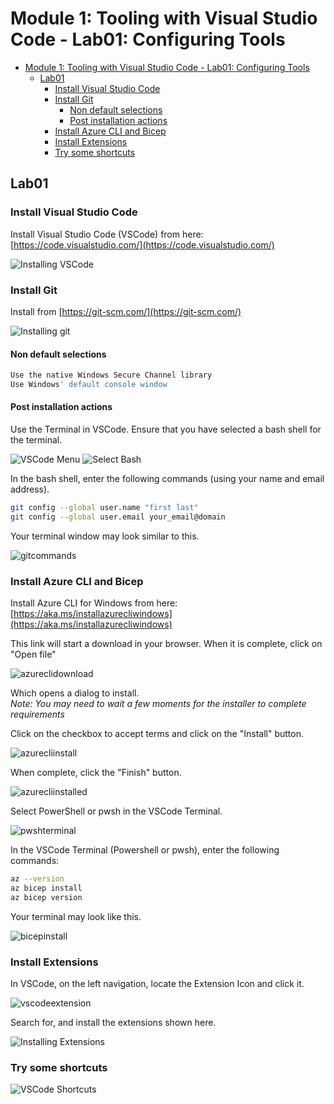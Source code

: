 # Module 1: Tooling with Visual Studio Code - Lab01: Configuring Tools

- [Module 1: Tooling with Visual Studio Code - Lab01: Configuring Tools](#module-1-tooling-with-visual-studio-code---lab01-configuring-tools)
  - [Lab01](#lab01)
    - [Install Visual Studio Code](#install-visual-studio-code)
    - [Install Git](#install-git)
      - [Non default selections](#non-default-selections)
      - [Post installation actions](#post-installation-actions)
    - [Install Azure CLI and Bicep](#install-azure-cli-and-bicep)
    - [Install Extensions](#install-extensions)
    - [Try some shortcuts](#try-some-shortcuts)

## Lab01

### Install Visual Studio Code

Install Visual Studio Code (VSCode) from here: [https://code.visualstudio.com/](https://code.visualstudio.com/)

![Installing VSCode](../../../../images/VSCode.png)

### Install Git

Install from
[https://git-scm.com/](https://git-scm.com/)

![Installing git](../../../../images/git.png)

#### Non default selections

```bash
Use the native Windows Secure Channel library
Use Windows' default console window
```

#### Post installation actions

Use the Terminal in VSCode.  Ensure that you have selected a bash shell for the terminal.

![VSCode Menu](../../../../images/vscode_menubar.png)
![Select Bash](../../../../images/vscode-bash.png)

In the bash shell, enter the following commands (using your name and email address).

```bash
git config --global user.name "first last"
git config --global user.email your_email@domain
```

Your terminal window may look similar to this.

![gitcommands](../../../../images/gitcommands.png)

### Install Azure CLI and Bicep

Install Azure CLI for Windows from here: [https://aka.ms/installazurecliwindows](https://aka.ms/installazurecliwindows)

This link will start a download in your browser. When it is complete, click on "Open file"

![azureclidownload](../../../../images/azureclidownload.png)

Which opens a dialog to install.  
*Note: You may need to wait a few moments for the installer to complete requirements*

Click on the checkbox to accept terms and click on the "Install" button.

![azurecliinstall](../../../../images/azurecliinstall.png)

When complete, click the "Finish" button.

![azurecliinstalled](../../../../images/azurecliinstalled.png)

Select PowerShell or pwsh in the VSCode Terminal.

![pwshterminal](../../../../images/pwshterminal.png)

In the VSCode Terminal (Powershell or pwsh), enter the following commands:

```bash
az --version
az bicep install
az bicep version
```

Your terminal may look like this.

![bicepinstall](../../../../images/bicepinstall.png)

### Install Extensions

In VSCode, on the left navigation, locate the Extension Icon and click it.

![vscodeextension](../../../../images/vscodeextension.png)

Search for, and install the extensions shown here.

![Installing Extensions](../../../../images/extensions.png)

### Try some shortcuts

![VSCode Shortcuts](../../../../images/shortcuts.png)
